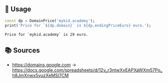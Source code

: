 ## 🚀 Usage

```dart
const dp = DomainPrice('mykid.academy');
print('Price for `${dp.domain}` is ${dp.endingPriceEuro} euro.');
```

```text
Price for `mykid.academy` is 29 euro.
```

## 📚 Sources

- <https://domains.google.com> -> <https://docs.google.com/spreadsheets/d/12v_r3ntwXvEAPXaWXm57Po_h8JmXnwx5vuzXeMSl7CM>
